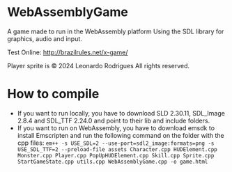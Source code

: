 # WebAssemblyGame
A game made to run in the WebAssembly platform Using the SDL library for graphics, audio and input.

Test Online: http://brazilrules.net/x-game/

Player sprite is © 2024 Leonardo Rodrigues All rights reserved.

# How to compile
* If you want to run locally, you have to download SLD 2.30.11, SDL_Image 2.8.4 and SDL_TTF 2.24.0 and point to their lib and include folders.
* If you want to run on WebAssembly, you have to download emsdk to install Emscripten and run the following command on the folder with the cpp files:
```em++ -s USE_SDL=2 --use-port=sdl2_image:formats=png -s USE_SDL_TTF=2 --preload-file assets Character.cpp HUDElement.cpp Monster.cpp Player.cpp PopUpHUDElement.cpp Skill.cpp Sprite.cpp StartGameState.cpp utils.cpp WebAssemblyGame.cpp -o game.html```
